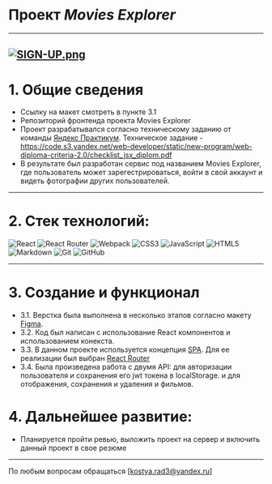 # Проект **_Movies Explorer_**

---

## [![SIGN-UP.png](https://i.postimg.cc/yYF27frj/2023-08-01-16-36-38.png)](https://github.com/kostyarad3/movies-explorer-frontend)

# 1. Общие сведения

- Ссылку на макет смотреть в пункте 3.1
- Репозиторий фронтенда проекта Movies Explorer
- Проект разрабатывался согласно техническому заданию от команды [Яндекс Практикум](https://practicum.yandex.ru/ "Яндекс Практикум"). Техническое задание - https://code.s3.yandex.net/web-developer/static/new-program/web-diploma-criteria-2.0/checklist_jsx_diplom.pdf
- В результате был разработан сервис под названием Movies Explorer, где пользователь может зарегестрироваться, войти в свой аккаунт и видеть фотографии других пользователей.

---

# 2. Стек технологий:

![React](https://img.shields.io/badge/react-%2320232a.svg?style=for-the-badge&logo=react&logoColor=%2361DAFB)
![React Router](https://img.shields.io/badge/React_Router-CA4245?style=for-the-badge&logo=react-router&logoColor=white)
![Webpack](https://img.shields.io/badge/webpack-%238DD6F9.svg?style=for-the-badge&logo=webpack&logoColor=black)
![CSS3](https://img.shields.io/badge/css3-%231572B6.svg?style=for-the-badge&logo=css3&logoColor=white)
![JavaScript](https://img.shields.io/badge/javascript-%23323330.svg?style=for-the-badge&logo=javascript&logoColor=%23F7DF1E)
![HTML5](https://img.shields.io/badge/html5-%23E34F26.svg?style=for-the-badge&logo=html5&logoColor=white)
![Markdown](https://img.shields.io/badge/markdown-%23000000.svg?style=for-the-badge&logo=markdown&logoColor=white)
![Git](https://img.shields.io/badge/git-%23F05033.svg?style=for-the-badge&logo=git&logoColor=white)
![GitHub](https://img.shields.io/badge/github-%23121011.svg?style=for-the-badge&logo=github&logoColor=white)

---

# 3. Coздание и функционал

- 3.1. Верстка была выполнена в несколько этапов согласно макету [Figma](https://www.figma.com/file/8o1EtQFZcekg5AvtwcjNqr/Diploma-(Copy)?type=design&node-id=891%3A3857&mode=design&t=aRohXdFOJw4Ttpq7-1 "Макет Figma").
- 3.2. Код был написан с использование React компонентов и использованием конекста.
- 3.3. В данном проекте используется концепция [SPA](https://thecode.media/spa/ "SPA"). Для ее реализации был выбран [React Router](https:reactrouter.com/en/main/start/overview "React Router")
- 3.4. Была произведена работа с двумя API: для авторизации пользователя и сохранения его jwt токена в localStorage. и для отображения, сохранения и удаления и фильмов.

# 4. Дальнейшее развитие:

- Планируется пройти ревью, выложить проект на сервер и включить данный проект в свое резюме

---

По любым вопросам обращаться [kostya.rad3@yandex.ru]
